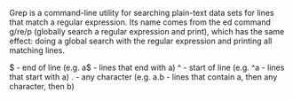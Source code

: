Grep is a command-line utility for searching plain-text data sets for lines that match a regular expression. 
Its name comes from the ed command g/re/p (globally search a regular expression and print), which has the same effect: 
doing a global search with the regular expression and printing all matching lines.

$ - end of line (e.g. a$ - lines that end with a)
^ - start of line (e.g. ^a - lines that start with a)
. - any character (e.g. a.b - lines that contain a, then any character, then b)
